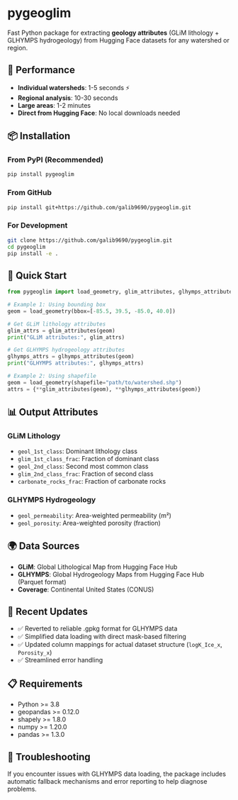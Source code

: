 # pygeoglim

Fast Python package for extracting **geology attributes** (GLiM lithology + GLHYMPS hydrogeology) from Hugging Face datasets for any watershed or region.

## 🚀 Performance

- **Individual watersheds**: 1-5 seconds ⚡
- **Regional analysis**: 10-30 seconds
- **Large areas**: 1-2 minutes
- **Direct from Hugging Face**: No local downloads needed

## 📦 Installation

### From PyPI (Recommended)
```bash
pip install pygeoglim
```

### From GitHub
```bash
pip install git+https://github.com/galib9690/pygeoglim.git
```

### For Development
```bash
git clone https://github.com/galib9690/pygeoglim.git
cd pygeoglim
pip install -e .
```

## 🔧 Quick Start

```python
from pygeoglim import load_geometry, glim_attributes, glhymps_attributes

# Example 1: Using bounding box
geom = load_geometry(bbox=[-85.5, 39.5, -85.0, 40.0])

# Get GLiM lithology attributes
glim_attrs = glim_attributes(geom)
print("GLiM attributes:", glim_attrs)

# Get GLHYMPS hydrogeology attributes  
glhymps_attrs = glhymps_attributes(geom)
print("GLHYMPS attributes:", glhymps_attrs)

# Example 2: Using shapefile
geom = load_geometry(shapefile="path/to/watershed.shp")
attrs = {**glim_attributes(geom), **glhymps_attributes(geom)}
```

## 📊 Output Attributes

### GLiM Lithology
- `geol_1st_class`: Dominant lithology class
- `glim_1st_class_frac`: Fraction of dominant class
- `geol_2nd_class`: Second most common class
- `glim_2nd_class_frac`: Fraction of second class
- `carbonate_rocks_frac`: Fraction of carbonate rocks

### GLHYMPS Hydrogeology
- `geol_permeability`: Area-weighted permeability (m²)
- `geol_porosity`: Area-weighted porosity (fraction)

## 🌍 Data Sources

- **GLiM**: Global Lithological Map from Hugging Face Hub
- **GLHYMPS**: Global Hydrogeology Maps from Hugging Face Hub (Parquet format)
- **Coverage**: Continental United States (CONUS)

## 🔄 Recent Updates

- ✅ Reverted to reliable .gpkg format for GLHYMPS data
- ✅ Simplified data loading with direct mask-based filtering
- ✅ Updated column mappings for actual dataset structure (`logK_Ice_x`, `Porosity_x`)
- ✅ Streamlined error handling

## 📋 Requirements

- Python >= 3.8
- geopandas >= 0.12.0
- shapely >= 1.8.0
- numpy >= 1.20.0
- pandas >= 1.3.0

## 🐛 Troubleshooting

If you encounter issues with GLHYMPS data loading, the package includes automatic fallback mechanisms and error reporting to help diagnose problems.
